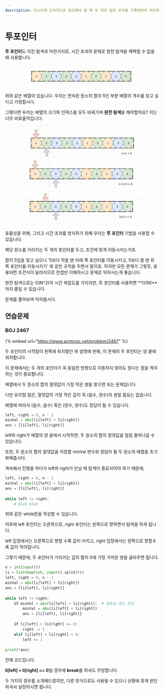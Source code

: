 ```yaml
---
description: 리스트에 순차적으로 접근해야 할 때 두 개의 점의 위치를 기록하면서 처리하는 알고리즘
---
```


# 투포인터

**투 포인터**도 이진 탐색과 마찬가지로, 시간 초과의 문제로 완전 탐색을 채택할 수 없을 때 사용합니다.

<figure><img src="../.gitbook/assets/image (16) (2).png" alt=""><figcaption></figcaption></figure>

위와 같은 배열이 있습니다. 우리는 연속된 원소의 합이 5인 부분 배열의 개수를 찾고 싶다고 가정합시다.

그렇다면 우리는 배열의 크기와 인덱스를 모두 바꿔가며 **완전 탐색**을 해야할까요? 이는 너무 비효율적입니다.

<figure><img src="../.gitbook/assets/image (3) (5).png" alt=""><figcaption></figcaption></figure>

효율성을 위해, 그리고 시간 초과를 방지하기 위해 우리는 **투 포인터** 기법을 사용할 수 있습니다.

해당 원소를 가리키는 두 개의 포인터를 두고, 조건에 맞게 이동시키는거죠.

합이 5임을 찾고 싶으니 '5보다 작을 땐 아래 쪽 포인터를 이동시키고, 5보다 클 땐 위 쪽 포인터를 이동시키기' 와 같은 규칙을 두면서 말이죠. 하지만 모든 문제가 그렇듯, 응용되면 조건식이 달라지므로 컨셉만 이해하시고 문제로 익히시는게 좋습니다.

완전 탐색으로는 O(N^2)의 시간 복잡도를 가지지만, 투 포인터를 사용하면 **O(N)**까지 줄일 수 있습니다.



문제를 풀어보며 익혀봅시다.



## 연습문제

### BOJ 2467

{% embed url="https://www.acmicpc.net/problem/2467" %}

두 포인터의 시작점이 왼쪽에 위치했던 위 설명에 반해, 이 문제의 두 포인터는 양 끝에 위치합니다.&#x20;

이 문제에서는 두 개의 포인터가 꼭 동일한 방향으로 이동하지 않아도 된다는 점을 캐치하는 것이 중요합니다.



배열에서 두 원소의 합의 절댓값이 가장 작은 쌍을 찾으면 되는 문제입니다.

다만 유의할 점은, 절댓값이 가장 작은 값이 꼭 (음수, 양수)의 쌍일 필요는 없습니다.

배열에 따라서 (음수, 음수) 혹은 (양수, 양수)도 정답이 될 수 있습니다.&#x20;



```python
left, right = 0, n - 1
minVal = abs(li[left] + li[right])
ans = [li[left], li[right]]
```

left와 right가 배열의 양 끝에서 시작하면, 두 원소의 합의 절댓값을 점점 줄여나갈 수 있습니다.

또한, 두 원소의 합의 절댓값을 저장할 minVal 변수와 정답이 될 두 원소의 배열을 초기화해줍시다.

계속해서 진행을 하다가 left와 right가 만날 때 탐색이 종료되어야 하기 때문에,

```python
left, right = 0, n - 1
minVal = abs(li[left] + li[right])
ans = [li[left], li[right]]

while left != right:
    # blah blah
```

위와 같은 while문을 작성할 수 있습니다.



이후에 left 포인터는 오른쪽으로, right 포인터는 왼쪽으로 향하면서 탐색을 하게 됩니다.

left 입장에서는 오른쪽으로 향할 수록 값이 커지고, right 입장에서는 왼쪽으로 향할수록 값이 작아집니다.

그렇기 때문에, 두 포인터가 가리키는 값의 합이 0에 가장 가까운 쌍을 골라주면 됩니다.



```python
n = int(input())
li = list(map(int, input().split()))
left, right = 0, n - 1
minVal = abs(li[left] + li[right])
ans = [li[left], li[right]]

while left != right:
    if minVal > abs(li[left] + li[right]):  # 최솟값 갱신 조건
        minVal = abs(li[left] + li[right])
        ans = [li[left], li[right]]

    if li[left] + li[right] >= 0:
        right -= 1
    elif li[left] + li[right] < 0:
        left += 1

print(*ans)
```

전체 코드입니다.

**li\[left] + li\[right] == 0**일 경우에 **break**를 하셔도 무방합니다.

두 가지의 경우를 소개해드렸지만, 다른 방식으로도 사용될 수 있으니 상황에 맞게 판단하셔서 설정하시면 됩니다.

